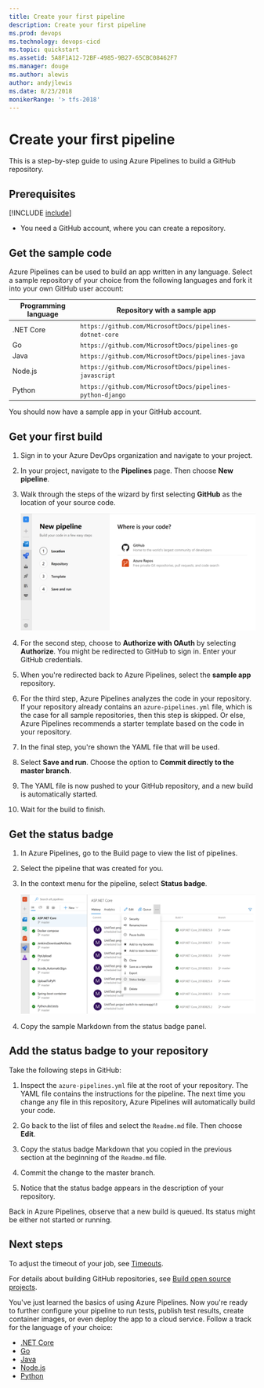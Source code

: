 ```yaml
---
title: Create your first pipeline
description: Create your first pipeline
ms.prod: devops
ms.technology: devops-cicd
ms.topic: quickstart
ms.assetid: 5A8F1A12-72BF-4985-9B27-65CBC08462F7
ms.manager: douge
ms.author: alewis
author: andyjlewis
ms.date: 8/23/2018
monikerRange: '> tfs-2018'
---
```


# Create your first pipeline

This is a step-by-step guide to using Azure Pipelines to build a GitHub repository.

## Prerequisites

[!INCLUDE [include](_shared/ci-cd-prerequisites-vsts.md)]

* You need a GitHub account, where you can create a repository.

## Get the sample code

Azure Pipelines can be used to build an app written in any language.
Select a sample repository of your choice from the following languages and fork it into your own GitHub user account:

| Programming language | Repository with a sample app |
|----------------------|----------------------------|
| .NET Core | `https://github.com/MicrosoftDocs/pipelines-dotnet-core` |
| Go | `https://github.com/MicrosoftDocs/pipelines-go` |
| Java | `https://github.com/MicrosoftDocs/pipelines-java` |
| Node.js | `https://github.com/MicrosoftDocs/pipelines-javascript` |
| Python | `https://github.com/MicrosoftDocs/pipelines-python-django` |

You should now have a sample app in your GitHub account.

## Get your first build

1. Sign in to your Azure DevOps organization and navigate to your project.

1. In your project, navigate to the **Pipelines** page. Then choose **New pipeline**.

1. Walk through the steps of the wizard by first selecting **GitHub** as the location of your source code.

   ![Select GitHub](_img/get-started-yaml/new-pipeline.png)

1. For the second step, choose to **Authorize with OAuth** by selecting **Authorize**. You might be redirected to GitHub to sign in. Enter your GitHub credentials.

1. When you're redirected back to Azure Pipelines, select the **sample app** repository.

1. For the third step, Azure Pipelines analyzes the code in your repository. If your repository already contains an `azure-pipelines.yml` file, which is the case for all sample repositories, then this step is skipped. Or else, Azure Pipelines recommends a starter template based on the code in your repository.

1. In the final step, you're shown the YAML file that will be used.

1. Select **Save and run**. Choose the option to **Commit directly to the master branch**.

1. The YAML file is now pushed to your GitHub repository, and a new build is automatically started.

1. Wait for the build to finish.

## Get the status badge

1. In Azure Pipelines, go to the Build page to view the list of pipelines.

1. Select the pipeline that was created for you.

1. In the context menu for the pipeline, select **Status badge**.

   ![Status badge](_img/get-started-yaml/status-badge.png)

1. Copy the sample Markdown from the status badge panel.

## Add the status badge to your repository

Take the following steps in GitHub:

1. Inspect the `azure-pipelines.yml` file at the root of your repository. The YAML file contains the instructions for the pipeline. The next time you change any file in this repository, Azure Pipelines will automatically build your code.

1. Go back to the list of files and select the `Readme.md` file. Then choose **Edit**.

1. Copy the status badge Markdown that you copied in the previous section at the beginning of the `Readme.md` file.

1. Commit the change to the master branch.

1. Notice that the status badge appears in the description of your repository.

Back in Azure Pipelines, observe that a new build is queued. Its status might be either not started or running.

## Next steps

To adjust the timeout of your job, see [Timeouts](process/phases.md#timeouts).

For details about building GitHub repositories, see [Build open source projects](build/ci-public.md).

You've just learned the basics of using Azure Pipelines. Now you're ready to further configure your pipeline to run tests, publish test results, create container images, or even deploy the app to a cloud service. Follow a track for the language of your choice:

* [.NET Core](languages/dotnet-core.md)
* [Go](languages/go.md)
* [Java](languages/java.md)
* [Node.js](languages/javascript.md)
* [Python](languages/python.md)
